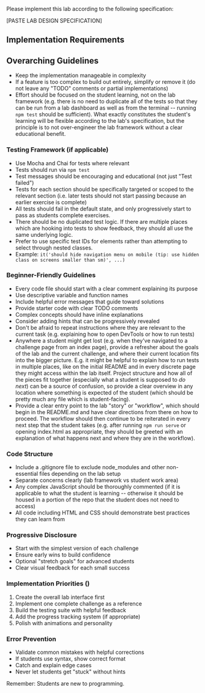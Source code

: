 Please implement this lab according to the following specification:

[PASTE LAB DESIGN SPECIFICATION]

## Implementation Requirements

## Overarching Guidelines
- Keep the implementation manageable in complexity
- If a feature is too complex to build out entirely, simplify or remove it (do not leave any "TODO" comments or partial implementations)
- Effort should be focused on the student learning, not on the lab framework (e.g. there is no need to duplicate all of the tests so that they can be run from a lab dashboard as well as from the terminal -- running `npm test` should be sufficient). What exactly constitutes the student's learning will be flexible according to the lab's specification, but the principle is to not over-engineer the lab framework without a clear educational benefit.

### Testing Framework (if applicable)
- Use Mocha and Chai for tests where relevant
- Tests should run via `npm test`
- Test messages should be encouraging and educational (not just "Test failed")
- Tests for each section should be specifically targeted or scoped to the relevant section (i.e. later tests should not start passing because an earlier exercise is complete)
- All tests should fail in the default state, and only progressively start to pass as students complete exercises.
- There should be no duplicated test logic. If there are multiple places which are hooking into tests to show feedback, they should all use the same underlying logic.
- Prefer to use specific test IDs for elements rather than attempting to select through nested classes.
- Example: `it('should hide navigation menu on mobile (tip: use hidden class on screens smaller than sm)', ...)`

### Beginner-Friendly Guidelines
- Every code file should start with a clear comment explaining its purpose
- Use descriptive variable and function names
- Include helpful error messages that guide toward solutions
- Provide starter code with clear TODO comments
- Complex concepts should have inline explanations
- Consider adding hints that can be progressively revealed
- Don't be afraid to repeat instructions where they are relevant to the current task (e.g. explaining how to open DevTools or how to run tests)
- Anywhere a student might get lost (e.g. when they've navigated to a challenge page from an index page), provide a refresher about the goals of the lab and the current challenge, and where their current location fits into the bigger picture. E.g. it might be helpful to explain how to run tests in multiple places, like on the initial README and in every discrete page they might access within the lab itself. Project structure and how all of the pieces fit together (especially what a student is supposed to *do next*) can be a source of confusion, so provide a clear overview in any location where something is expected of the student (which should be pretty much any file which is student-facing).
- Provide a clear entry point to the lab "story" or "workflow", which should begin in the README.md and have clear directions from there on how to proceed. The workflow should then continue to be reiterated in every next step that the student takes (e.g. after running `npm run serve` or opening index.html as appropriate, they should be greeted with an explanation of what happens next and where they are in the workflow).

### Code Structure
- Include a .gitignore file to exclude node_modules and other non-essential files depending on the lab setup
- Separate concerns clearly (lab framework vs student work area)
- Any complex JavaScript should be thoroughly commented (if it is applicable to what the student is learning -- otherwise it should be housed in a portion of the repo that the student does not need to access)
- All code including HTML and CSS should demonstrate best practices they can learn from

### Progressive Disclosure
- Start with the simplest version of each challenge
- Ensure early wins to build confidence
- Optional "stretch goals" for advanced students
- Clear visual feedback for each small success

### Implementation Priorities ()
1. Create the overall lab interface first
2. Implement one complete challenge as a reference
3. Build the testing suite with helpful feedback
4. Add the progress tracking system (if appropriate)
5. Polish with animations and personality

### Error Prevention
- Validate common mistakes with helpful corrections
- If students use syntax, show correct format
- Catch and explain edge cases
- Never let students get "stuck" without hints

Remember: Students are new to programming.
